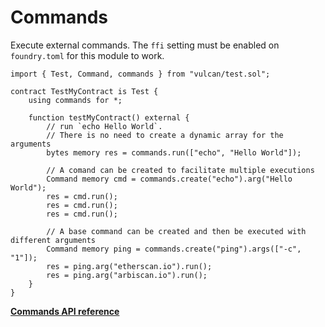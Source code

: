 # Commands

Execute external commands. The `ffi` setting must be enabled on `foundry.toml` for this module to
work.

```solidity
import { Test, Command, commands } from "vulcan/test.sol";

contract TestMyContract is Test {
    using commands for *;

    function testMyContract() external {
        // run `echo Hello World`.
        // There is no need to create a dynamic array for the arguments
        bytes memory res = commands.run(["echo", "Hello World"]);

        // A comand can be created to facilitate multiple executions
        Command memory cmd = commands.create("echo").arg("Hello World");
        res = cmd.run();
        res = cmd.run();
        res = cmd.run();

        // A base command can be created and then be executed with different arguments
        Command memory ping = commands.create("ping").args(["-c", "1"]);
        res = ping.arg("etherscan.io").run();
        res = ping.arg("arbiscan.io").run();
    }
}
```
[**Commands API reference**](../reference/modules/commands.md)
